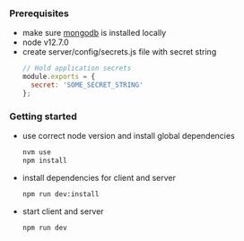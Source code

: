 ### Prerequisites

- make sure [mongodb](https://www.mongodb.com/) is installed locally
- node v12.7.0
- create server/config/secrets.js file with secret string
  ```js
  // Hold application secrets
  module.exports = {
    secret: 'SOME_SECRET_STRING'
  };
  ```

### Getting started

- use correct node version and install global dependencies

  ```sh
  nvm use
  npm install
  ```

- install dependencies for client and server

  ```sh
  npm run dev:install
  ```

- start client and server

  ```sh
  npm run dev
  ```
